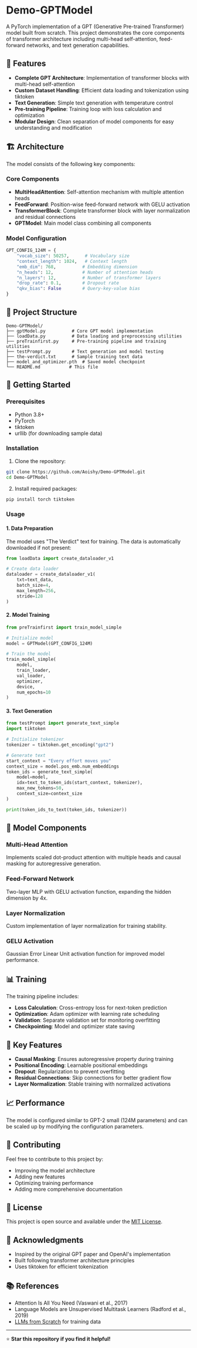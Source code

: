 # Demo-GPTModel

A PyTorch implementation of a GPT (Generative Pre-trained Transformer) model built from scratch. This project demonstrates the core components of transformer architecture including multi-head self-attention, feed-forward networks, and text generation capabilities.

## 🌟 Features

- **Complete GPT Architecture**: Implementation of transformer blocks with multi-head self-attention
- **Custom Dataset Handling**: Efficient data loading and tokenization using tiktoken
- **Text Generation**: Simple text generation with temperature control
- **Pre-training Pipeline**: Training loop with loss calculation and optimization
- **Modular Design**: Clean separation of model components for easy understanding and modification

## 🏗️ Architecture

The model consists of the following key components:

### Core Components
- **MultiHeadAttention**: Self-attention mechanism with multiple attention heads
- **FeedForward**: Position-wise feed-forward network with GELU activation
- **TransformerBlock**: Complete transformer block with layer normalization and residual connections
- **GPTModel**: Main model class combining all components

### Model Configuration
```python
GPT_CONFIG_124M = {
    "vocab_size": 50257,      # Vocabulary size
    "context_length": 1024,   # Context length
    "emb_dim": 768,          # Embedding dimension
    "n_heads": 12,           # Number of attention heads
    "n_layers": 12,          # Number of transformer layers
    "drop_rate": 0.1,        # Dropout rate
    "qkv_bias": False        # Query-key-value bias
}
```

## 📁 Project Structure

```
Demo-GPTModel/
├── gptModel.py          # Core GPT model implementation
├── loadData.py          # Data loading and preprocessing utilities
├── preTrainfirst.py     # Pre-training pipeline and training utilities
├── testPrompt.py        # Text generation and model testing
├── the-verdict.txt      # Sample training text data
├── model_and_optimizer.pth  # Saved model checkpoint
└── README.md           # This file
```

## 🚀 Getting Started

### Prerequisites

- Python 3.8+
- PyTorch
- tiktoken
- urllib (for downloading sample data)

### Installation

1. Clone the repository:
```bash
git clone https://github.com/Aoishy/Demo-GPTModel.git
cd Demo-GPTModel
```

2. Install required packages:
```bash
pip install torch tiktoken
```

### Usage

#### 1. Data Preparation
The model uses "The Verdict" text for training. The data is automatically downloaded if not present:

```python
from loadData import create_dataloader_v1

# Create data loader
dataloader = create_dataloader_v1(
    txt=text_data, 
    batch_size=4, 
    max_length=256,
    stride=128
)
```

#### 2. Model Training
```python
from preTrainfirst import train_model_simple

# Initialize model
model = GPTModel(GPT_CONFIG_124M)

# Train the model
train_model_simple(
    model, 
    train_loader, 
    val_loader, 
    optimizer, 
    device, 
    num_epochs=10
)
```

#### 3. Text Generation
```python
from testPrompt import generate_text_simple
import tiktoken

# Initialize tokenizer
tokenizer = tiktoken.get_encoding("gpt2")

# Generate text
start_context = "Every effort moves you"
context_size = model.pos_emb.num_embeddings
token_ids = generate_text_simple(
    model=model,
    idx=text_to_token_ids(start_context, tokenizer),
    max_new_tokens=50,
    context_size=context_size
)

print(token_ids_to_text(token_ids, tokenizer))
```

## 🔧 Model Components

### Multi-Head Attention
Implements scaled dot-product attention with multiple heads and causal masking for autoregressive generation.

### Feed-Forward Network
Two-layer MLP with GELU activation function, expanding the hidden dimension by 4x.

### Layer Normalization
Custom implementation of layer normalization for training stability.

### GELU Activation
Gaussian Error Linear Unit activation function for improved model performance.

## 📊 Training

The training pipeline includes:
- **Loss Calculation**: Cross-entropy loss for next-token prediction
- **Optimization**: Adam optimizer with learning rate scheduling
- **Validation**: Separate validation set for monitoring overfitting
- **Checkpointing**: Model and optimizer state saving

## 🎯 Key Features

- **Causal Masking**: Ensures autoregressive property during training
- **Positional Encoding**: Learnable positional embeddings
- **Dropout**: Regularization to prevent overfitting
- **Residual Connections**: Skip connections for better gradient flow
- **Layer Normalization**: Stable training with normalized activations

## 📈 Performance

The model is configured similar to GPT-2 small (124M parameters) and can be scaled up by modifying the configuration parameters.

## 🤝 Contributing

Feel free to contribute to this project by:
- Improving the model architecture
- Adding new features
- Optimizing training performance
- Adding more comprehensive documentation

## 📄 License

This project is open source and available under the [MIT License](LICENSE).

## 🙏 Acknowledgments

- Inspired by the original GPT paper and OpenAI's implementation
- Built following transformer architecture principles
- Uses tiktoken for efficient tokenization

## 📚 References

- Attention Is All You Need (Vaswani et al., 2017)
- Language Models are Unsupervised Multitask Learners (Radford et al., 2019)
- [LLMs from Scratch](https://github.com/rasbt/LLMs-from-scratch) for training data

---

⭐ **Star this repository if you find it helpful!**

